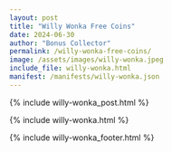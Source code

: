```yaml
---
layout: post
title: "Willy Wonka Free Coins"
date: 2024-06-30
author: "Bonus Collector"
permalink: /willy-wonka-free-coins/
image: /assets/images/willy-wonka.jpeg
include_file: willy-wonka.html
manifest: /manifests/willy-wonka.json
---
```


{% include willy-wonka_post.html %}

{% include willy-wonka.html %}

{% include willy-wonka_footer.html %}